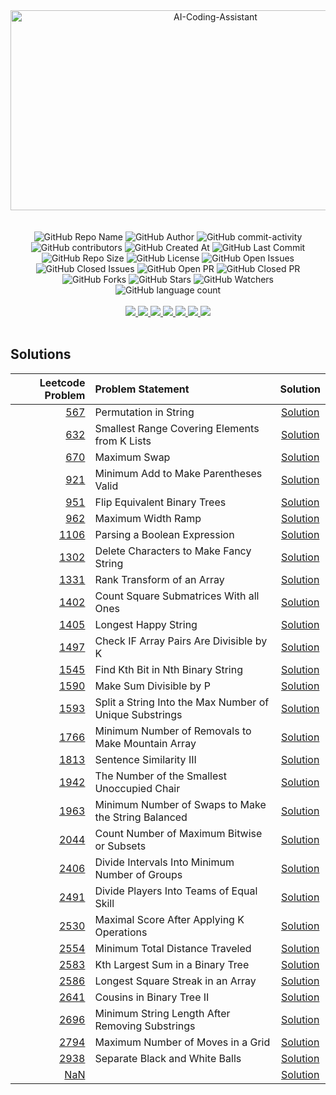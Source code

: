 <div align="center">
    <img src="https://socialify.git.ci/yashksaini-coder/October-Leetcode-Daily-2024/image?forks=1&issues=1&language=1&name=1&pattern=Diagonal%20Stripes&pulls=1&stargazers=1&theme=Auto" alt="AI-Coding-Assistant" width="640" height="320" />
</div>
<br><br>

<div align="center">
    <img alt="GitHub Repo Name" src="https://img.shields.io/badge/Repo-October_Leetcode_Daily_2024-2a9d8f">
    <img alt="GitHub Author" src="https://img.shields.io/badge/Author-Yash%20K.%20Saini-778da9">
    <img alt="GitHub commit-activity" src="https://img.shields.io/github/commit-activity/t/yashksaini-coder/October-Leetcode-Daily-2024">
    <img alt="GitHub contributors" src="https://img.shields.io/github/contributors/yashksaini-coder/October-Leetcode-Daily-2024">
    <img alt="GitHub Created At" src="https://img.shields.io/github/created-at/yashksaini-coder/October-Leetcode-Daily-2024">
    <img alt="GitHub Last Commit" src="https://img.shields.io/github/last-commit/yashksaini-coder/October-Leetcode-Daily-2024">
    <img alt="GitHub Repo Size" src="https://img.shields.io/github/repo-size/yashksaini-coder/October-Leetcode-Daily-2024">
    <img alt="GitHub License" src="https://img.shields.io/github/license/yashksaini-coder/October-Leetcode-Daily-2024">
    <img alt="GitHub Open Issues" src="https://img.shields.io/github/issues/yashksaini-coder/October-Leetcode-Daily-2024">
    <img alt="GitHub Closed Issues" src="https://img.shields.io/github/issues-closed/yashksaini-coder/October-Leetcode-Daily-2024">
    <img alt="GitHub Open PR" src="https://img.shields.io/github/issues-pr/yashksaini-coder/October-Leetcode-Daily-2024">
    <img alt="GitHub Closed PR" src="https://img.shields.io/github/issues-pr-closed/yashksaini-coder/October-Leetcode-Daily-2024">
    <img alt="GitHub Forks" src="https://img.shields.io/github/forks/yashksaini-coder/October-Leetcode-Daily-2024">
    <img alt="GitHub Stars" src="https://img.shields.io/github/stars/yashksaini-coder/October-Leetcode-Daily-2024">
    <img alt="GitHub Watchers" src="https://img.shields.io/github/watchers/yashksaini-coder/October-Leetcode-Daily-2024">
    <img alt="GitHub language count" src="https://img.shields.io/github/languages/count/yashksaini-coder/October-Leetcode-Daily-2024">
</div>
<br>


<div align='center'>
    <a href="mailto:ys3853428@gmail.com"> <img src="https://img.shields.io/badge/Gmail-D14836?style=for-the-badge&logo=gmail&logoColor=white"> </a>
    <a href="https://github.com/yashksaini-coder"> <img src="https://img.shields.io/badge/GitHub-100000?style=for-the-badge&logo=github&logoColor=white"> </a>
    <a href="https://medium.com/@yashksaini"> <img src="https://img.shields.io/badge/Medium-12100E?style=for-the-badge&logo=medium&logoColor=white"> </a>
    <a href="https://www.linkedin.com/in/yashksaini/"> <img src="https://img.shields.io/badge/LinkedIn-0077B5?style=for-the-badge&logo=linkedin&logoColor=white"> </a>
    <a href="https://bento.me/yashksaini"> <img src="https://img.shields.io/badge/Bento-768CFF.svg?style=for-the-badge&logo=Bento&logoColor=white"> </a>
    <a href="https://www.instagram.com/yashksaini.codes/"> <img src="https://img.shields.io/badge/Instagram-%23FF006E.svg?style=for-the-badge&logo=Instagram&logoColor=white"> </a>
    <a href="https://twitter.com/EasycodesDev"> <img src="https://img.shields.io/badge/X-%23000000.svg?style=for-the-badge&logo=X&logoColor=white"> </a>
</div>
<br>

## Solutions















































































<!-- SOLUTIONS TABLE BEGIN -->
| Leetcode Problem | Problem Statement | Solution |
|---:|:-----|:----:|
| [567](https://leetcode.com/problems/permutation-in-string/) | Permutation in String | [Solution](./567-permutation-in-string/permutation-in-string.java) |
| [632](https://leetcode.com/problems/smallest-range-covering-elements-from-k-lists/) | Smallest Range Covering Elements from K Lists | [Solution](./632-smallest-range-covering-elements-from-k-lists/smallest-range-covering-elements-from-k-lists.java) |
| [670](https://leetcode.com/problems/maximum-swap/) | Maximum Swap | [Solution](./670-maximum-swap/maximum-swap.java) |
| [921](https://leetcode.com/problems/minimum-add-to-make-parentheses-valid/) | Minimum Add to Make Parentheses Valid | [Solution](./921-minimum-add-to-make-parentheses-valid/minimum-add-to-make-parentheses-valid.java) |
| [951](https://leetcode.com/problems/flip-equivalent-binary-trees/) | Flip Equivalent Binary Trees | [Solution](./951-flip-equivalent-binary-trees/flip-equivalent-binary-trees.java) |
| [962](https://leetcode.com/problems/maximum-width-ramp/) | Maximum Width Ramp | [Solution](./962-maximum-width-ramp/maximum-width-ramp.java) |
| [1106](https://leetcode.com/problems/parsing-a-boolean-expression/) | Parsing a Boolean Expression | [Solution](./1106-parsing-a-boolean-expression/parsing-a-boolean-expression.java) |
| [1302](https://leetcode.com/problems/delete-characters-to-make-fancy-string/) | Delete Characters to Make Fancy String | [Solution](./1302-delete-characters-to-make-fancy-string/delete-characters-to-make-fancy-string.java) |
| [1331](https://leetcode.com/problems/rank-transform-of-an-array/) | Rank Transform of an Array | [Solution](./1331-rank-transform-of-an-array/rank-transform-of-an-array.java) |
| [1402](https://leetcode.com/problems/count-square-submatrices-with-all-ones/) | Count Square Submatrices With all Ones | [Solution](./1402-count-square-submatrices-with-all-ones/count-square-submatrices-with-all-ones.java) |
| [1405](https://leetcode.com/problems/longest-happy-string/) | Longest Happy String | [Solution](./1405-longest-happy-string/longest-happy-string.java) |
| [1497](https://leetcode.com/problems/check-if-array-pairs-are-divisible-by-k/) | Check IF Array Pairs Are Divisible by K | [Solution](./1497-check-if-array-pairs-are-divisible-by-k/check-if-array-pairs-are-divisible-by-k.java) |
| [1545](https://leetcode.com/problems/find-kth-bit-in-nth-binary-string/) | Find Kth Bit in Nth Binary String | [Solution](./1545-find-kth-bit-in-nth-binary-string/find-kth-bit-in-nth-binary-string.java) |
| [1590](https://leetcode.com/problems/make-sum-divisible-by-p/) | Make Sum Divisible by P | [Solution](./1590-make-sum-divisible-by-p/make-sum-divisible-by-p.java) |
| [1593](https://leetcode.com/problems/split-a-string-into-the-max-number-of-unique-substrings/) | Split a String Into the Max Number of Unique Substrings | [Solution](./1593-split-a-string-into-the-max-number-of-unique-substrings/split-a-string-into-the-max-number-of-unique-substrings.java) |
| [1766](https://leetcode.com/problems/minimum-number-of-removals-to-make-mountain-array/) | Minimum Number of Removals to Make Mountain Array | [Solution](./1766-minimum-number-of-removals-to-make-mountain-array/minimum-number-of-removals-to-make-mountain-array.java) |
| [1813](https://leetcode.com/problems/sentence-similarity-iii/) | Sentence Similarity III | [Solution](./1813-sentence-similarity-iii/sentence-similarity-iii.java) |
| [1942](https://leetcode.com/problems/the-number-of-the-smallest-unoccupied-chair/) | The Number of the Smallest Unoccupied Chair | [Solution](./1942-the-number-of-the-smallest-unoccupied-chair/the-number-of-the-smallest-unoccupied-chair.java) |
| [1963](https://leetcode.com/problems/minimum-number-of-swaps-to-make-the-string-balanced/) | Minimum Number of Swaps to Make the String Balanced | [Solution](./1963-minimum-number-of-swaps-to-make-the-string-balanced/minimum-number-of-swaps-to-make-the-string-balanced.java) |
| [2044](https://leetcode.com/problems/count-number-of-maximum-bitwise-or-subsets/) | Count Number of Maximum Bitwise or Subsets | [Solution](./2044-count-number-of-maximum-bitwise-or-subsets/count-number-of-maximum-bitwise-or-subsets.java) |
| [2406](https://leetcode.com/problems/divide-intervals-into-minimum-number-of-groups/) | Divide Intervals Into Minimum Number of Groups | [Solution](./2406-divide-intervals-into-minimum-number-of-groups/divide-intervals-into-minimum-number-of-groups.java) |
| [2491](https://leetcode.com/problems/divide-players-into-teams-of-equal-skill/) | Divide Players Into Teams of Equal Skill | [Solution](./2491-divide-players-into-teams-of-equal-skill/divide-players-into-teams-of-equal-skill.java) |
| [2530](https://leetcode.com/problems/maximal-score-after-applying-k-operations/) | Maximal Score After Applying K Operations | [Solution](./2530-maximal-score-after-applying-k-operations/maximal-score-after-applying-k-operations.java) |
| [2554](https://leetcode.com/problems/minimum-total-distance-traveled/) | Minimum Total Distance Traveled | [Solution](./2554-minimum-total-distance-traveled/minimum-total-distance-traveled.java) |
| [2583](https://leetcode.com/problems/kth-largest-sum-in-a-binary-tree/) | Kth Largest Sum in a Binary Tree | [Solution](./2583-kth-largest-sum-in-a-binary-tree/kth-largest-sum-in-a-binary-tree.java) |
| [2586](https://leetcode.com/problems/longest-square-streak-in-an-array/) | Longest Square Streak in an Array | [Solution](./2586-longest-square-streak-in-an-array/longest-square-streak-in-an-array.java) |
| [2641](https://leetcode.com/problems/cousins-in-binary-tree-ii/) | Cousins in Binary Tree II | [Solution](./2641-cousins-in-binary-tree-ii/cousins-in-binary-tree-ii.java) |
| [2696](https://leetcode.com/problems/minimum-string-length-after-removing-substrings/) | Minimum String Length After Removing Substrings | [Solution](./2696-minimum-string-length-after-removing-substrings/minimum-string-length-after-removing-substrings.java) |
| [2794](https://leetcode.com/problems/maximum-number-of-moves-in-a-grid/) | Maximum Number of Moves in a Grid | [Solution](./2794-maximum-number-of-moves-in-a-grid/maximum-number-of-moves-in-a-grid.java) |
| [2938](https://leetcode.com/problems/separate-black-and-white-balls/) | Separate Black and White Balls | [Solution](./2938-separate-black-and-white-balls/separate-black-and-white-balls.java) |
| [NaN](https://leetcode.com/problems//) |  | [Solution](./scripts/.java) |
<!-- SOLUTIONS TABLE END -->

<br>
